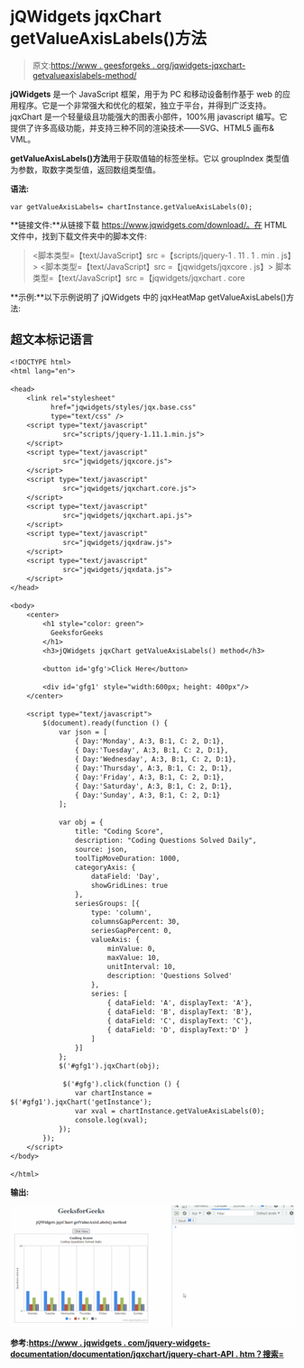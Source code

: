 # jQWidgets jqxChart getValueAxisLabels()方法

> 原文:[https://www . geesforgeks . org/jqwidgets-jqxchart-getvalueaxislabels-method/](https://www.geeksforgeeks.org/jqwidgets-jqxchart-getvalueaxislabels-method/)

**jQWidgets** 是一个 JavaScript 框架，用于为 PC 和移动设备制作基于 web 的应用程序。它是一个非常强大和优化的框架，独立于平台，并得到广泛支持。jqxChart 是一个轻量级且功能强大的图表小部件，100%用 javascript 编写。它提供了许多高级功能，并支持三种不同的渲染技术——SVG、HTML5 画布& VML。

**getValueAxisLabels()方法**用于获取值轴的标签坐标。它以 groupIndex 类型值为参数，取数字类型值，返回数组类型值。

**语法:**

```
var getValueAxisLabels= chartInstance.getValueAxisLabels(0);
```

**链接文件:**从链接下载 https://www.jqwidgets.com/download/。在 HTML 文件中，找到下载文件夹中的脚本文件:

> <link rel="”stylesheet”" href="”jqwidgets/styles/jqx.base.css”" type="”text/css”">
> <脚本类型=【text/JavaScript】src =【scripts/jquery-1 . 11 . 1 . min . js】></脚本>
> <脚本类型=【text/JavaScript】src =【jqwidgets/jqxcore . js】></脚本>
> 脚本类型=【text/JavaScript】src =【jqwidgets/jqxchart . core

**示例:**以下示例说明了 jQWidgets 中的 jqxHeatMap getValueAxisLabels()方法:

## 超文本标记语言

```
<!DOCTYPE html>
<html lang="en">

<head>
    <link rel="stylesheet" 
          href="jqwidgets/styles/jqx.base.css" 
          type="text/css" />
    <script type="text/javascript" 
             src="scripts/jquery-1.11.1.min.js">
    </script>
    <script type="text/javascript"
             src="jqwidgets/jqxcore.js">
    </script>
    <script type="text/javascript" 
             src="jqwidgets/jqxchart.core.js">
    </script>
    <script type="text/javascript" 
             src="jqwidgets/jqxchart.api.js">
    </script>
    <script type="text/javascript" 
             src="jqwidgets/jqxdraw.js">
    </script>
    <script type="text/javascript" 
             src="jqwidgets/jqxdata.js">
    </script>
</head>

<body>
    <center>
        <h1 style="color: green">
          GeeksforGeeks
        </h1>
        <h3>jQWidgets jqxChart getValueAxisLabels() method</h3>

        <button id='gfg'>Click Here</button>

        <div id='gfg1' style="width:600px; height: 400px"/>
    </center>

    <script type="text/javascript">
        $(document).ready(function () {
            var json = [
                { Day:'Monday', A:3, B:1, C: 2, D:1},
                { Day:'Tuesday', A:3, B:1, C: 2, D:1},
                { Day:'Wednesday', A:3, B:1, C: 2, D:1},
                { Day:'Thursday', A:3, B:1, C: 2, D:1},
                { Day:'Friday', A:3, B:1, C: 2, D:1},
                { Day:'Saturday', A:3, B:1, C: 2, D:1},
                { Day:'Sunday', A:3, B:1, C: 2, D:1}
            ];

            var obj = {
                title: "Coding Score",
                description: "Coding Questions Solved Daily",
                source: json,
                toolTipMoveDuration: 1000,
                categoryAxis: {
                    dataField: 'Day',
                    showGridLines: true
                },
                seriesGroups: [{
                    type: 'column',
                    columnsGapPercent: 30,
                    seriesGapPercent: 0,
                    valueAxis: {
                        minValue: 0,
                        maxValue: 10,
                        unitInterval: 10,
                        description: 'Questions Solved'
                    },
                    series: [
                        { dataField: 'A', displayText: 'A'},
                        { dataField: 'B', displayText: 'B'},
                        { dataField: 'C', displayText: 'C'},
                        { dataField: 'D', displayText:'D' }
                    ]
                }]
            };
            $('#gfg1').jqxChart(obj);

             $('#gfg').click(function () {
                var chartInstance = $('#gfg1').jqxChart('getInstance');
                var xval = chartInstance.getValueAxisLabels(0); 
                console.log(xval);
            });
        });
    </script>
</body>

</html>
```

**输出:**

![](img/e35e92face9c5c0aa9d1c50ad3aef08c.png)

**参考:**[**https://www . jqwidgets . com/jquery-widgets-documentation/documentation/jqxchart/jquery-chart-API . htm？搜索=**](https://www.jqwidgets.com/jquery-widgets-documentation/documentation/jqxchart/jquery-chart-api.htm?search=)